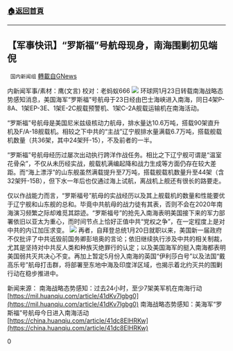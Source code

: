 ###  [:house:返回首頁](https://github.com/ourhimalayas/txt)
---

## 【军事快讯】“罗斯福”号航母现身，南海围剿初见端倪
` 国内新闻组` [轉載自GNews](https://gnews.org/zh-hans/832952/)

内新闻军事/素材：鹰(文言) 校对：老蚂蚁666
![]()![](https://gnews.org/wp-content/uploads/2021/01/unknown-33.png)
环球网1月23日转载南海战略态势感知消息，美国海军“罗斯福”号航母于23日经由巴士海峡进入南海，同日4架P-8A、1架EP-3E、1架E-2C舰载预警机、1架C-2A舰载运输机在南海活动。

“罗斯福”号航母是美国尼米兹级核动力航母，排水量达10.6万吨，搭载90架直升机及F/A-18舰载机。相较之下中共的“主战”辽宁舰排水量满载6.7万吨，搭载舰载机数量（共36架，其中24架歼-15），不及前者的一半。

“罗斯福”号航母经历过屡次出动执行跨洋作战任务。相比之下辽宁舰可谓是“温室花骨朵”，不仅从未历经实战，舰载机满编起降和战力生成等方面仍存在较大差距。而“海上漂浮”的山东舰虽然满载提升至7万吨，搭载舰载机数量升至44架（含32架歼-15B），但下水一年后也仅通过海上试航，离战机上舰还有很长的路要走。

仅以作战能力而言，“罗斯福号”航母的实战经历以及其上舰载机的数量和性能要优于辽宁舰和山东舰的总和。毕竟中共航母的战力徒有其表，否则不会在2020年南海演习频繁之际却难觅其踪迹。“罗斯福号”的抢先入南海表明美国接下来的军力部署依旧以亚太为重心，而时间节点上恰好正值中共“党权之争”，在一定程度上是对中共的内讧加压求变。
![]()![](https://gnews.org/wp-content/uploads/2021/01/unknown-1-29.png)
再者，自拜登总统1月20日就职以来，美国新一届政府不仅批评了中共诋毁前国务卿彭培奥的言论；依旧继续执行涉及中共的相关制裁，尤其是坚持对中共反人类和种族灭绝罪行的认定；以及美国海军的挺入南海都表明美国弱共灭共决心不变。再加上暂定5月份入南海的英国“伊利莎白号”以及法国“戴高乐号”航母打击群，将部署至东地中海及印度洋区域，也揭示着北约灭共的围剿行动在稳步推进中。

新闻来源：
南海战略态势感知：过去24小时，至少7架美军机在南海行动
[https://mil.huanqiu.com/article/41dKv7lgbg0](https://mil.huanqiu.com/article/41dKv7lgbg0)
南海战略态势感知：美海军“罗斯福”号航母今日进入南海活动
[https://china.huanqiu.com/article/41dc8ElHRKw](https://china.huanqiu.com/article/41dc8ElHRKw)

0
